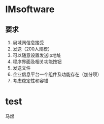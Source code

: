 # IMsoftware
## 要求
1. 局域网信息接受
2. 发送（200人规模）
3. 可以随意设置发送ip地址
5. 程序界面及相关功能按钮
4. 发送文件
3. 企业信息平台一个组件及功能存在（加分项）
4. 考虑稳定性和容错

# test
马煜